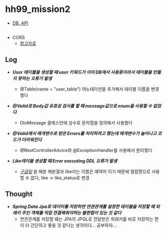 # hh99_mission2
- [DB, API](https://teamsparta.notion.site/2-95aec72c863448c38f454734a7ccb4ce)

##
- CORS
  - [참고자료](https://yeonyeon.tistory.com/m/236)

## Log
- ***User 테이블을 생성할 때 user 키워드가 이미 DB에서 사용중이라서 테이블을 만들지 못하는 오류가 발생***
  - @Table(name = "user_table") 어노테이션을 추가해서 테이블 이름을 변경했다
  
- ***@Valid로 Body값 유효성 검사를 할 때 message값으로 enum을 사용할 수 없었다***
  - DtoMessage 클래스안에 상수로 문자열을 정의해서 사용했다

- ***@Valid에서 매개변수로 받은 Errors를 처리하려고 했는데 매개변수가 늘어나고 코드가 더러워진다***
  - @RestControllerAdvice와 @ExceptionHandler를 사용해서 분리했다

- ***Like테이블 생성할 때 Error executing DDL 오류가 발생***
  - [*구글링*](https://csy7792.tistory.com/66) 을 해본 해본결과 like라는 이름은 예약어 이기 때문에 컬럼명으로 사용할 수 없다, like -> like_status로 변경
  


## Thought
- ***Spring Data Jpa로 데이터를 저장하면 연관관계를 설정한 테이블을 저장할 때 외래키 주인 객체를 직접 연결해줘야하는 불편함이 있는 것 같다***
  - 연관관계를 저장할 떄는 JPA의 JPQL로 전달받은 외래키를 바로 저장하는 편이 더 간단하고 좋을 것 같다는 생각이다... 공부하자...
